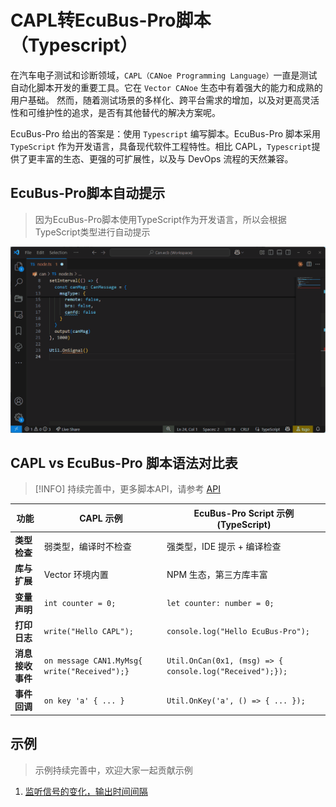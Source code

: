# CAPL转EcuBus-Pro脚本（Typescript）

在汽车电子测试和诊断领域，`CAPL（CANoe Programming Language）`一直是测试自动化脚本开发的重要工具。它在 `Vector CANoe` 生态中有着强大的能力和成熟的用户基础。
然而，随着测试场景的多样化、跨平台需求的增加，以及对更高灵活性和可维护性的追求，是否有其他替代的解决方案呢。

EcuBus-Pro 给出的答案是：使用 `Typescript` 编写脚本。EcuBus-Pro 脚本采用 `TypeScript` 作为开发语言，具备现代软件工程特性。相比 CAPL，`Typescript`提供了更丰富的生态、更强的可扩展性，以及与 DevOps 流程的天然兼容。

## EcuBus-Pro脚本自动提示

> 因为EcuBus-Pro脚本使用TypeScript作为开发语言，所以会根据TypeScript类型进行自动提示

![信号的自动提示](./../../../media/um/script/tip1.gif)

## CAPL vs EcuBus-Pro 脚本语法对比表

> [!INFO]
> 持续完善中，更多脚本API，请参考 [API](https://app.whyengineer.com/scriptApi/index.html)

| 功能             | CAPL 示例                                     | EcuBus-Pro Script 示例 (TypeScript)                       |
| ---------------- | --------------------------------------------- | --------------------------------------------------------- |
| **类型检查**     | 弱类型，编译时不检查                          | 强类型，IDE 提示 + 编译检查                               |
| **库与扩展**     | Vector 环境内置                               | NPM 生态，第三方库丰富                                    |
| **变量声明**     | `int counter = 0;`                            | `let counter: number = 0;`                                |
| **打印日志**     | `write("Hello CAPL");`                        | `console.log("Hello EcuBus-Pro");`                        |
| **消息接收事件** | `on message CAN1.MyMsg{  write("Received");}` | `Util.OnCan(0x1, (msg) => {  console.log("Received");});` |
| **事件回调**     | `on key 'a' { ... }`                          | `Util.OnKey('a', () => { ... });`                         |



## 示例

> 示例持续完善中，欢迎大家一起贡献示例
1. [监听信号的变化，输出时间间隔](./capl2ts1.md)

